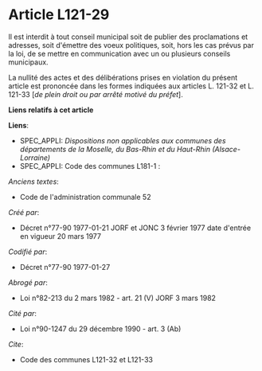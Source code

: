 # Article L121-29

Il est interdit à tout conseil municipal soit de publier des proclamations et adresses, soit d'émettre des voeux politiques,
soit, hors les cas prévus par la loi, de se mettre en communication avec un ou plusieurs conseils municipaux.

La nullité des actes et des délibérations prises en violation du présent article est prononcée dans les formes indiquées aux
articles L. 121-32 et L. 121-33 [*de plein droit ou par arrêté motivé du préfet*].

**Liens relatifs à cet article**

**Liens**:

  - SPEC_APPLI: *Dispositions non applicables aux communes des départements de la Moselle, du Bas-Rhin et du Haut-Rhin (Alsace-Lorraine)*
  - SPEC_APPLI: Code des communes L181-1 :

_Anciens textes_:

  - Code de l'administration communale 52

_Créé par_:

  - Décret n°77-90 1977-01-21 JORF et JONC 3 février 1977 date d'entrée en vigueur 20 mars 1977

_Codifié par_:

  - Décret n°77-90 1977-01-27

_Abrogé par_:

  - Loi n°82-213 du 2 mars 1982 - art. 21 (V) JORF 3 mars 1982

_Cité par_:

  - Loi n°90-1247 du 29 décembre 1990 - art. 3 (Ab)

_Cite_:

  - Code des communes L121-32 et L121-33
